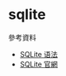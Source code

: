 # sqlite

參考資料

- [SQLite 语法](http://www.runoob.com/sqlite/sqlite-syntax.html)
- [SQLite 官網](https://www.sqlite.org/)

